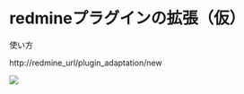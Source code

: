 # redmineプラグインの拡張（仮）

使い方

http://redmine_url/plugin_adaptation/new


<img src="https://github.com/covemause/documents/blob/master/plugin_adaptation_ss.JPG" />
